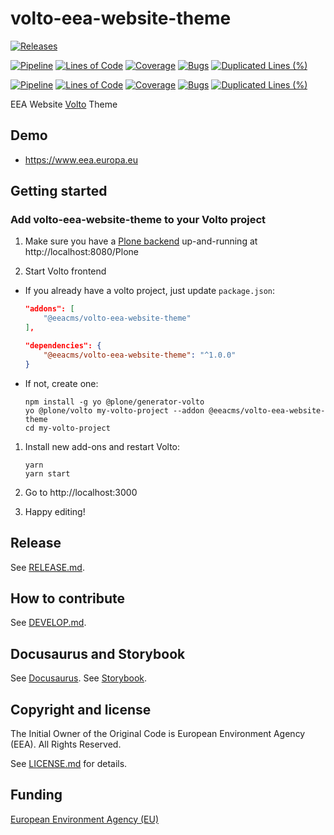 # volto-eea-website-theme

[![Releases](https://img.shields.io/github/v/release/eea/volto-eea-website-theme)](https://github.com/eea/volto-eea-website-theme/releases)

[![Pipeline](https://ci.eionet.europa.eu/buildStatus/icon?job=volto-addons%2Fvolto-eea-website-theme%2Fmaster&subject=master)](https://ci.eionet.europa.eu/view/Github/job/volto-addons/job/volto-eea-website-theme/job/master/display/redirect)
[![Lines of Code](https://sonarqube.eea.europa.eu/api/project_badges/measure?project=volto-eea-website-theme-master&metric=ncloc)](https://sonarqube.eea.europa.eu/dashboard?id=volto-eea-website-theme-master)
[![Coverage](https://sonarqube.eea.europa.eu/api/project_badges/measure?project=volto-eea-website-theme-master&metric=coverage)](https://sonarqube.eea.europa.eu/dashboard?id=volto-eea-website-theme-master)
[![Bugs](https://sonarqube.eea.europa.eu/api/project_badges/measure?project=volto-eea-website-theme-master&metric=bugs)](https://sonarqube.eea.europa.eu/dashboard?id=volto-eea-website-theme-master)
[![Duplicated Lines (%)](https://sonarqube.eea.europa.eu/api/project_badges/measure?project=volto-eea-website-theme-master&metric=duplicated_lines_density)](https://sonarqube.eea.europa.eu/dashboard?id=volto-eea-website-theme-master)

[![Pipeline](https://ci.eionet.europa.eu/buildStatus/icon?job=volto-addons%2Fvolto-eea-website-theme%2Fdevelop&subject=develop)](https://ci.eionet.europa.eu/view/Github/job/volto-addons/job/volto-eea-website-theme/job/develop/display/redirect)
[![Lines of Code](https://sonarqube.eea.europa.eu/api/project_badges/measure?project=volto-eea-website-theme-develop&metric=ncloc)](https://sonarqube.eea.europa.eu/dashboard?id=volto-eea-website-theme-develop)
[![Coverage](https://sonarqube.eea.europa.eu/api/project_badges/measure?project=volto-eea-website-theme-develop&metric=coverage)](https://sonarqube.eea.europa.eu/dashboard?id=volto-eea-website-theme-develop)
[![Bugs](https://sonarqube.eea.europa.eu/api/project_badges/measure?project=volto-eea-website-theme-develop&metric=bugs)](https://sonarqube.eea.europa.eu/dashboard?id=volto-eea-website-theme-develop)
[![Duplicated Lines (%)](https://sonarqube.eea.europa.eu/api/project_badges/measure?project=volto-eea-website-theme-develop&metric=duplicated_lines_density)](https://sonarqube.eea.europa.eu/dashboard?id=volto-eea-website-theme-develop)

EEA Website [Volto](https://github.com/plone/volto) Theme

## Demo

- https://www.eea.europa.eu

## Getting started

### Add volto-eea-website-theme to your Volto project

1. Make sure you have a [Plone backend](https://plone.org/download) up-and-running at http://localhost:8080/Plone

1. Start Volto frontend

- If you already have a volto project, just update `package.json`:

  ```JSON
  "addons": [
      "@eeacms/volto-eea-website-theme"
  ],

  "dependencies": {
      "@eeacms/volto-eea-website-theme": "^1.0.0"
  }
  ```

- If not, create one:

  ```
  npm install -g yo @plone/generator-volto
  yo @plone/volto my-volto-project --addon @eeacms/volto-eea-website-theme
  cd my-volto-project
  ```

1. Install new add-ons and restart Volto:

   ```
   yarn
   yarn start
   ```

1. Go to http://localhost:3000

1. Happy editing!

## Release

See [RELEASE.md](https://github.com/eea/volto-eea-website-theme/blob/master/RELEASE.md).

## How to contribute

See [DEVELOP.md](https://github.com/eea/volto-eea-website-theme/blob/master/DEVELOP.md).

## Docusaurus and Storybook

See [Docusaurus](https://eea.github.io/).
See [Storybook](https://eea.github.io/eea-storybook/).

## Copyright and license

The Initial Owner of the Original Code is European Environment Agency (EEA).
All Rights Reserved.

See [LICENSE.md](https://github.com/eea/volto-eea-website-theme/blob/master/LICENSE.md) for details.

## Funding

[European Environment Agency (EU)](http://eea.europa.eu)
